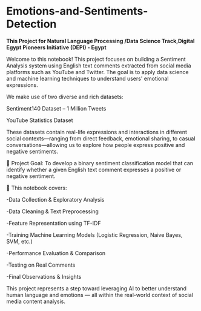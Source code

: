 # Emotions-and-Sentiments-Detection


**This Project for Natural Language Processing /Data Science Track,Digital Egypt Pioneers Initiative (DEPI) - Egypt**

   


Welcome to this notebook!
This project focuses on building a Sentiment Analysis system using English text comments extracted from social media platforms such as YouTube and Twitter. The goal is to apply data science and machine learning techniques to understand users' emotional expressions.

We make use of two diverse and rich datasets:

Sentiment140 Dataset – 1 Million Tweets

YouTube Statistics Dataset

These datasets contain real-life expressions and interactions in different social contexts—ranging from direct feedback, emotional sharing, to casual conversations—allowing us to explore how people express positive and negative sentiments.

🎯 Project Goal:
To develop a binary sentiment classification model that can identify whether a given English text comment expresses a positive or negative sentiment.

📌 This notebook covers:

-Data Collection & Exploratory Analysis

-Data Cleaning & Text Preprocessing

-Feature Representation using TF-IDF

-Training Machine Learning Models (Logistic Regression, Naive Bayes, SVM, etc.)

-Performance Evaluation & Comparison

-Testing on Real Comments

-Final Observations & Insights

This project represents a step toward leveraging AI to better understand human language and emotions — all within the real-world context of social media content analysis.

